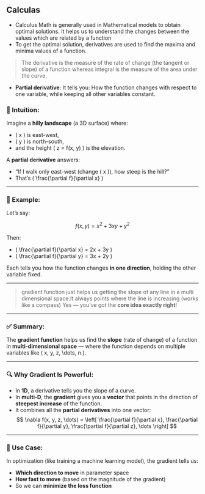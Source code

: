 ## Calculas
- Calculus Math is generally used in Mathematical models to obtain optimal solutions. It helps us to understand the changes between the values which are related by a function
- To get the optimal solution, derivatives are used to find the maxima and minima values of a function.
> The derivative is the measure of the rate of change (the tangent or slope) of a function whereas integral is the measure of the area under the curve.
- **Partial derivative**: It tells you: How the function changes with respect to one variable, while keeping all other variables constant.
### 🧠 Intuition:
Imagine a **hilly landscape** (a 3D surface) where:
- \( x \) is east-west,
- \( y \) is north-south,
- and the height \( z = f(x, y) \) is the elevation.

A **partial derivative** answers:
- “If I walk only east-west (change \( x \)), how steep is the hill?”
- That’s \( \frac{\partial f}{\partial x} \)

---

### 📌 Example:
Let’s say:

$$
f(x, y) = x^2 + 3xy + y^2
$$

Then:
- \( \frac{\partial f}{\partial x} = 2x + 3y \)
- \( \frac{\partial f}{\partial y} = 3x + 2y \)

Each tells you how the function changes **in one direction**, holding the other variable fixed.


---

 > gradient function just helps us getting the slope of any line in a multi dimensional space.It always points where the line is increasing (works like a compass)
Yes — you’ve got the **core idea exactly right**!

---

### ✅ Summary:
The **gradient function** helps us find the **slope** (rate of change) of a function in **multi-dimensional space** — where the function depends on multiple variables like \( x, y, z, \dots, n \).

---

### 🔍 Why Gradient Is Powerful:
- In **1D**, a derivative tells you the slope of a curve.
- In **multi-D**, the **gradient** gives you a **vector** that points in the direction of **steepest increase** of the function.
- It combines all the **partial derivatives** into one vector:
  $$
  \nabla f(x, y, z, \dots) = \left[ \frac{\partial f}{\partial x}, \frac{\partial f}{\partial y}, \frac{\partial f}{\partial z}, \dots \right]
  $$

---

### 🧭 Use Case:
In optimization (like training a machine learning model), the gradient tells us:
- **Which direction to move** in parameter space
- **How fast to move** (based on the magnitude of the gradient)
- So we can **minimize the loss function**


